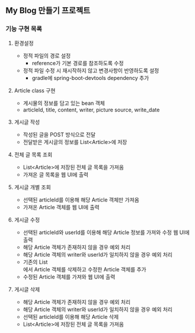 ## My Blog 만들기 프로젝트
### 기능 구현 목록
1. 환경설정
    * 정적 파일의 경로 설정
        * reference가 기본 경로를 참조하도록 수정
    * 정적 파일 수정 시 재시작하지 않고 변경사항이 반영하도록 설정
        * gradle에 spring-boot-devtools dependency 추가
        
2. Article class 구현
    * 게시물의 정보를 담고 있는 bean 객체
    * articleId, title, content, writer, picture source, write_date
    
3. 게시글 작성
    * 작성된 글을 POST 방식으로 전달
    * 전달받은 게시글의 정보를 List\<Article>에 저장
    
4. 전체 글 목록 조회
    * List\<Article>에 저장된 전체 글 목록을 가져옴
    * 가져온 글 목록을 웹 UI에 출력
    
 5. 게시글 개별 조회
    * 선택된 articleId를 이용해 해당 Article 객체만 가져옴
    * 가져온 Article 객체를 웹 UI에 출력
    
 6. 게시글 수정
    * 선택된 articleId와 userId를 이용해 해당 Article 정보를 가져와 수정 웹 UI에 출력
    * 해당 Article 객체가 존재하지 않을 경우 예외 처리
    * 해당 Article 객체의 writer와 userId가 일치하지 않을 경우 예외 처리
    * 기존의 List<Article>에서 Article 객체를 삭제하고 수정한 Article 객체를 추가
    * 수정된 Article 객체를 가져와 웹 UI에 출력
   
 7. 게시글 삭제
    * 해당 Article 객체가 존재하지 않을 경우 예외 처리
    * 해당 Article 객체의 writer와 userId가 일치하지 않을 경우 예외 처리
    * 선택된 articleId를 이용해 해당 Article 삭제
    * List\<Article>에 저장된 전체 글 목록을 가져옴
    
    
